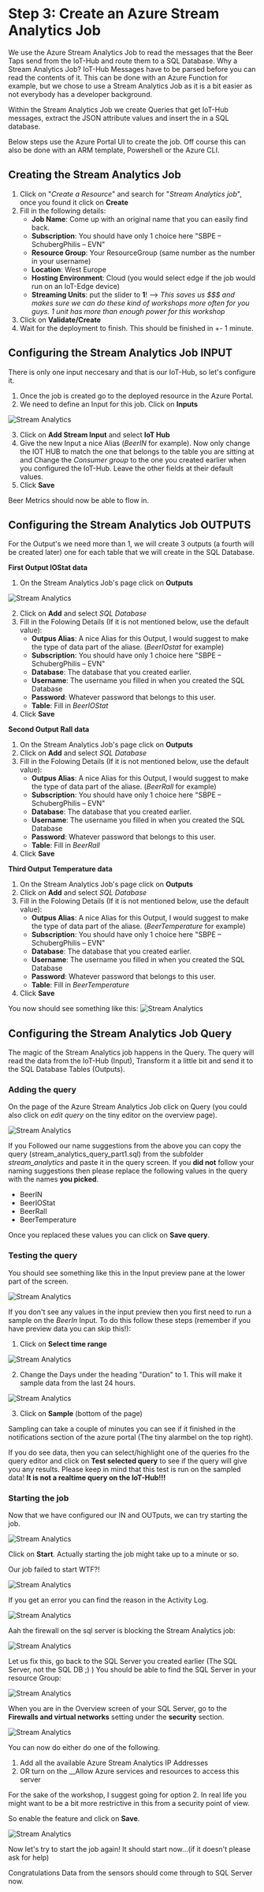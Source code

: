 # Step 3: Create an Azure Stream Analytics Job
We use the Azure Stream Analytics Job to read the messages that the Beer Taps send from the IoT-Hub and route them to a SQL Database. Why a Stream Analytics Job? IoT-Hub Messages have to be parsed before you can read the contents of it. This can be done with an Azure Function for example, but we chose to use a Stream Analytics Job as it is a bit easier as not everybody has a developer background.

Within the Stream Analytics Job we create Queries that get IoT-Hub messages, extract the JSON attribute values and insert the in a SQL database.

Below steps use the Azure Portal UI to create the job. Off course this can also be done with an ARM template, Powershell or the Azure CLI.

## Creating the Stream Analytics Job
1. Click on "_Create a Resource_" and search for "_Stream Analytics job_", once you found it click on **Create**
2. Fill in the following details:
   * **Job Name**: Come up with an original name that you can easily find back.
   * **Subscription**: You should have only 1 choice here "SBPE – SchubergPhilis – EVN"
   * **Resource Group**: Your ResourceGroup (same number as the number in your username)
   * **Location**: West Europe
   * **Hosting Environment**: Cloud (you would select edge if the job would run on an IoT-Edge device)
   * **Streaming Units**: put the slider to **1**! --> _This saves us $$$ and makes sure we can do these kind of workshops more often for you guys. 1 unit has more than enough power for this workshop_
3. Click on **Validate/Create**
4. Wait for the deployment to finish. This should be finished in +- 1 minute.


## Configuring the Stream Analytics Job INPUT
There is only one input neccesary and that is our IoT-Hub, so let's configure it.
1. Once the job is created go to the deployed resource in the Azure Portal.
2. We need to define an Input for this job. Click on **Inputs**

![Stream Analytics](img/asa_input.jpg)

3. Click on **Add Stream Input** and select **IoT Hub**
4. Give the new Input a nice Alias (_BeerIN_ for example). Now only change the IOT HUB to match the one that belongs to the table you are sitting at and Change the _Consumer group_ to the one you created earlier when you configured the IoT-Hub. Leave the other fields at their default values.
5. Click __Save__

Beer Metrics should now be able to flow in.

## Configuring the Stream Analytics Job OUTPUTS
For the Output's we need more than 1, we will create 3 outputs (a fourth will be created later) one for each table that we will create in the SQL Database.

**First Output IOStat data**

1. On the Stream Analytics Job's page click on **Outputs**

![Stream Analytics](img/asa_output.jpg)

2. Click on **Add** and select *SQL Database*
3. Fill in the Folowing Details (If it is not mentioned below, use the default value):
      * **Outpus Alias**: A nice Alias for this Output, I would suggest to make the type of data part of the aliase. (_BeerIOstat_ for example)
      * **Subscription**: You should have only 1 choice here "SBPE – SchubergPhilis – EVN"
      * **Database**: The database that you created earlier.
      * **Username**: The username you filled in when you created the SQL Database
      * **Password**: Whatever password that belongs to this user.
      * **Table**: Fill in _BeerIOStat_
4. Click __Save__

**Second Output Rall data**

1. On the Stream Analytics Job's page click on **Outputs**
2. Click on **Add** and select *SQL Database*
3. Fill in the Folowing Details (If it is not mentioned below, use the default value):
      * **Outpus Alias**: A nice Alias for this Output, I would suggest to make the type of data part of the aliase. (_BeerRall_ for example)
      * **Subscription**: You should have only 1 choice here "SBPE – SchubergPhilis – EVN"
      * **Database**: The database that you created earlier.
      * **Username**: The username you filled in when you created the SQL Database
      * **Password**: Whatever password that belongs to this user.
      * **Table**: Fill in _BeerRall_
4. Click __Save__

**Third Output Temperature data**

1. On the Stream Analytics Job's page click on **Outputs**
2. Click on **Add** and select *SQL Database*
3. Fill in the Folowing Details (If it is not mentioned below, use the default value):
      * **Outpus Alias**: A nice Alias for this Output, I would suggest to make the type of data part of the aliase. (_BeerTemperature_ for example)
      * **Subscription**: You should have only 1 choice here "SBPE – SchubergPhilis – EVN"
      * **Database**: The database that you created earlier.
      * **Username**: The username you filled in when you created the SQL Database
      * **Password**: Whatever password that belongs to this user.
      * **Table**: Fill in _BeerTemperature_
4. Click __Save__

You now should see something like this:
![Stream Analytics](img/asa_output_result.jpg)

## Configuring the Stream Analytics Job Query
The magic of the Stream Analytics job happens in the Query. The query will read the data from the IoT-Hub (Input), Transform it a little bit and send it to the SQL Database Tables (Outputs).

### Adding the query
On the page of the Azure Stream Analytics Job click on Query (you could also click on _edit query_ on the tiny editor on the overview page).

![Stream Analytics](img/asa_query.jpg)

If you Followed our name suggestions from the above you can copy the query (stream_analytics_query_part1.sql) from the subfolder _stream_analytics_ and paste it in the query screen.
If you __did not__ follow your naming suggestions then please replace the following values in the query with the names __you picked__.
* BeerIN
* BeerIOStat
* BeerRall
* BeerTemperature

Once you replaced these values you can click on __Save query__.

### Testing the query
You should see something like this in the Input preview pane at the lower part of the screen.

![Stream Analytics](img/asa_sample_preview.jpg)

If you don't see any values in the input preview then you first need to run a sample on the _BeerIn_ Input.
To do this follow these steps (remember if you have preview data you can skip this!):
1. Click on __Select time range__

![Stream Analytics](img/asa_sampling.jpg)

2. Change the Days under the heading "Duration" to 1. This will make it sample data from the last 24 hours.

![Stream Analytics](img/asa_sample_duration.jpg)

3. Click on __Sample__ (bottom of the page)

Sampling can take a couple of minutes you can see if it finished in the notifications section of the azure portal (The tiny alarmbel on the top right).

If you do see data, then you can select/highlight one of the queries fro the query editor and click on __Test selected query__ to see if the query will give you any results. Please keep in mind that this test is run on the sampled data! __It is not a realtime query on the IoT-Hub!!!__


### Starting the job
Now that we have configured our IN and OUTputs, we can try starting the job.

![Stream Analytics](img/asa_start_job.jpg)

Click on __Start__. Actually starting the job might take up to a minute or so.

Our job failed to start WTF?!

![Stream Analytics](img/WTF.jpg)


If you get an error you can find the reason in the Activity Log.

![Stream Analytics](img/asa_failure_log.jpg)

Aah the firewall on the sql server is blocking the Stream Analytics job:

![Stream Analytics](img/asa_firewall_deny.jpg)


Let us fix this, go back to the SQL Server you created earlier (The SQL Server, not the SQL DB ;) )
You should be able to find the SQL Server in your resource Group:

![Stream Analytics](img/asa_sql_server.jpg)

When you are in the Overview screen of your SQL Server, go to the __Firewalls and virtual networks__ setting under the __security__ section.

![Stream Analytics](img/asa_sql_firewall.jpg)

You can now do either do one of the following.
1. Add all the available Azure Stream Analytics IP Addresses
2. OR turn on the __Allow Azure services and resources to access this server

For the sake of the workshop, I suggest going for option 2. In real life you might want to be a bit more restrictive in this from a security point of view.

So enable the feature and click on __Save__.

![Stream Analytics](img/asa_sql_allow_azure.jpg)

Now let's try to start the job again! It should start now...(if it doesn't please ask for help)

Congratulations Data from the sensors should come through to SQL Server now.

